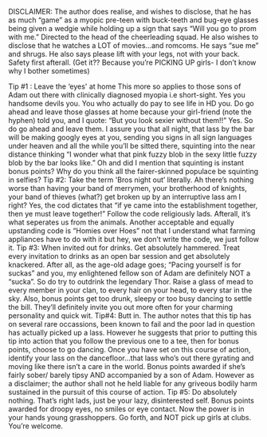 
DISCLAIMER: The author does realise, and wishes to disclose, that he has as much “game” as a myopic pre-teen with buck-teeth and bug-eye glasses being given a wedgie while holding up a sign that says “Will you go to prom with me.” Directed to the head of the cheerleading squad.
He also wishes to disclose that he watches a LOT of movies…and romcoms. He says “sue me” and shrugs. He also says please lift with your legs, not with your back. Safety first afterall. (Get it?? Because you’re PICKING UP girls- I don’t know why I bother sometimes)

Tip #1 : Leave the ‘eyes' at home
This more so applies to those sons of Adam out there with clinically diagnosed myopia i.e short-sight. Yes you handsome devils you. You who actually do pay to see life in HD you. Do go ahead and leave those glasses at home because your girl-friend (note the hyphen) told you, and I quote: “But you look sexier without them!!” Yes. So do go ahead and leave them. I assure you that all night, that lass by the bar will be making googly eyes at you, sending you signs in all sign languages under heaven and all the while you’ll be sitted there, squinting into the near distance thinking “I wonder what that pink fuzzy blob in the sexy little fuzzy blob by the bar looks like.” Oh and did I mention that squinting is instant bonus points? Why do you think all the fairer-skinned populace be squinting in selfies?
Tip #2: Take the term 'Bros night out’ literally.
Ah there’s nothing worse than having your band of merrymen, your brotherhood of knights, your band of thieves (what?) get broken up by an interruptive lass am I right? Yes, the cod dictates that “if ye came into the establishment together, then ye must leave together!” Follow the code religiously lads. Afterall, it’s what seperates us from the animals.
Another acceptable and equally upstanding code is “Homies over Hoes” not that I understand what farming appliances have to do with it but hey, we don’t write the code, we just follow it.
Tip #3: When invited out for drinks. Get absolutely hammered.
Treat every invitation to drinks as an open bar session and get absolutely knackered. After all, as the age-old adage goes; “Pacing yourself is for suckas” and you, my enlightened fellow son of Adam are definitely NOT a “sucka”. So do try to outdrink the legendary Thor. Raise a glass of mead to every member in your clan, to every hair on your head, to every star in the sky. Also, bonus points get too drunk, sleepy or too busy dancing to settle the bill. They’ll definitely invite you out more often for your charming personality and quick wit.
Tip#4: Butt in.
The author notes that this tip has on several rare occassions, been known to fail and the poor lad in question has actually picked up a lass. However he suggests that prior to putting this tip into action that you follow the previous one to a tee, then for bonus points, choose to go dancing.
Once you have set on this course of action, identify your lass on the dancefloor…that lass who’s out there gyrating and moving like there isn’t a care in the world. Bonus points awarded if she’s fairly sober/ barely tipsy AND accompanied by a son of Adam.
However as a disclaimer; the author shall not he held liable for any griveous bodily harm sustained in the pursuit of this course of action.
Tip #5: Do absolutely nothing.
That’s right lads, just be your lazy, disinterested self. Bonus points awarded for droopy eyes, no smiles or eye contact.
Now the power is in your hands young grasshoppers. Go forth, and NOT pick up girls at clubs. You’re welcome.
